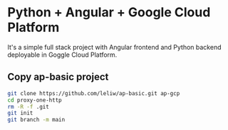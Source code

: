 # Python + Angular + Google Cloud Platform

It's a simple full stack project with Angular frontend and Python backend
deployable in Goggle Cloud Platform.

## Copy ap-basic project

```bash
git clone https://github.com/leliw/ap-basic.git ap-gcp
cd proxy-one-http
rm -R -f .git
git init
git branch -m main
```
